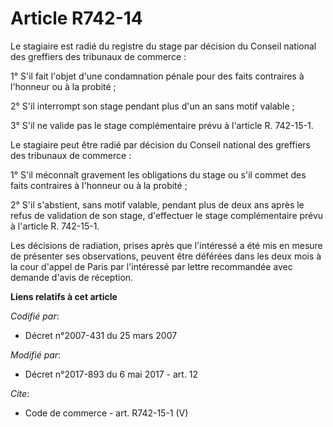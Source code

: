 # Article R742-14

Le stagiaire est radié du registre du stage par décision du Conseil national des greffiers des tribunaux de commerce : 

1° S'il fait l'objet d'une condamnation pénale pour des faits contraires à l'honneur ou à la probité ; 

2° S'il interrompt son stage pendant plus d'un an sans motif valable ; 

3° S'il ne valide pas le stage complémentaire prévu à l'article R. 742-15-1. 

Le stagiaire peut être radié par décision du Conseil national des greffiers des tribunaux de commerce : 

1° S'il méconnaît gravement les obligations du stage ou s'il commet des faits contraires à l'honneur ou à la probité ; 

2° S'il s'abstient, sans motif valable, pendant plus de deux ans après le refus de validation de son stage, d'effectuer le
stage complémentaire prévu à l'article R. 742-15-1. 

Les décisions de radiation, prises après que l'intéressé a été mis en mesure de présenter ses observations, peuvent être
déférées dans les deux mois à la cour d'appel de Paris par l'intéressé par lettre recommandée avec demande d'avis de
réception.

**Liens relatifs à cet article**

_Codifié par_:

  - Décret n°2007-431 du 25 mars 2007

_Modifié par_:

  - Décret n°2017-893 du 6 mai 2017 - art. 12

_Cite_:

  - Code de commerce - art. R742-15-1 (V)

